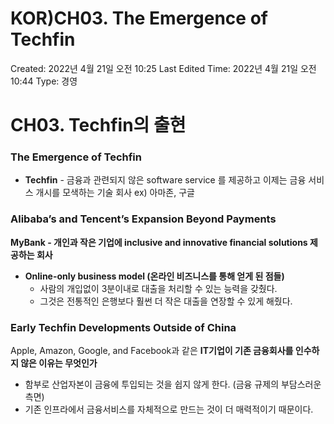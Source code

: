 # KOR)CH03. The Emergence of Techfin

Created: 2022년 4월 21일 오전 10:25
Last Edited Time: 2022년 4월 21일 오전 10:44
Type: 경영

# CH03. Techfin의 출현

### The Emergence of Techfin

- **Techfin** - 금융과 관련되지 않은 software service 를 제공하고 이제는 금융 서비스 개시를 모색하는 기술 회사 ex) 아마존, 구글

### Alibaba’s and Tencent’s Expansion Beyond Payments

**MyBank - 개인과 작은 기업에 inclusive and innovative financial solutions 제공하는 회사**

- **Online-only business model (온라인 비즈니스를 통해 얻게 된 점들)**
    - 사람의 개입없이 3분이내로 대출을 처리할 수 있는 능력을 갖췄다.
    - 그것은 전통적인 은행보다 훨썬 더 작은 대출을 연장할 수 있게 해줬다.
    

### Early Techfin Developments Outside of China

Apple, Amazon, Google, and Facebook과 같은 **IT기업이 기존 금융회사를 인수하지 않은 이유는 무엇인가**

- 함부로 산업자본이 금융에 투입되는 것을 쉽지 않게 한다. (금융 규제의 부담스러운 측면)
- 기존 인프라에서 금융서비스를 자체적으로 만드는 것이 더 매력적이기 때문이다.